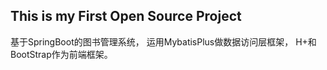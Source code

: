 ## This is my First Open Source Project

基于SpringBoot的图书管理系统，
运用MybatisPlus做数据访问层框架，
H+和BootStrap作为前端框架。

